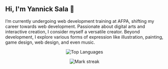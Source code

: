 ## Hi, I'm Yannick Sala 👋
I’m currently undergoing web development training at AFPA, shifting my career towards web development. Passionate about digital arts and interactive creation, I consider myself a versatile creator. Beyond development, I explore various forms of expression like illustration, painting, game design, web design, and even music.

<p align="center">
  <img align="center" src="https://github-readme-stats.vercel.app/api/top-langs?username=nicso&hide_border=true&no-bg=true&no-frame=true&layout=compact&theme=transparent&langs_count=10" alt="Top Languages"/>
</p>

<p align="center">
  <img alt="Mark streak" src="https://github-readme-streak-stats.herokuapp.com/?user=nicso&hide_border=true&theme=transparent" /> 
</p>